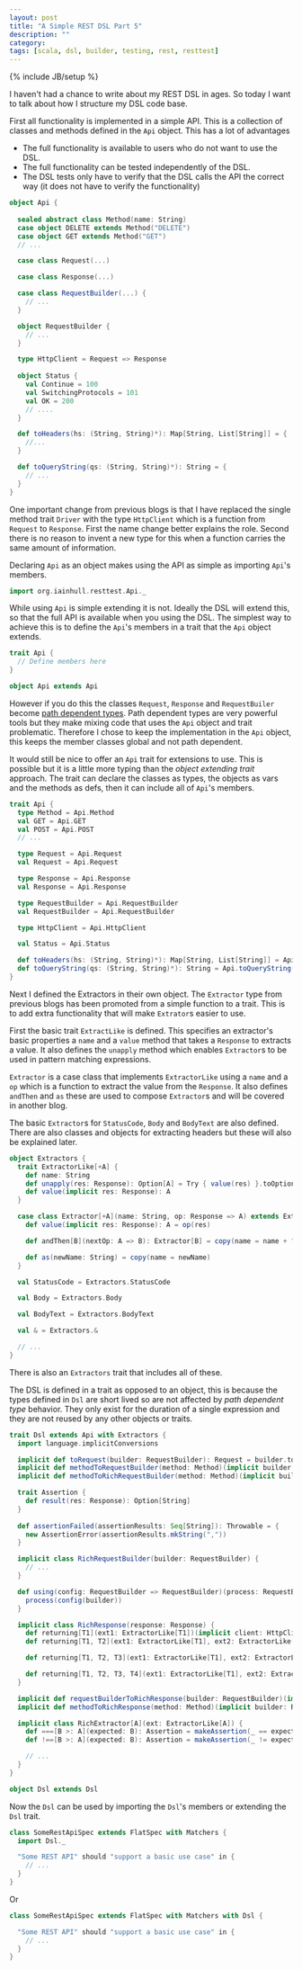 ```yaml
---
layout: post
title: "A Simple REST DSL Part 5"
description: ""
category: 
tags: [scala, dsl, builder, testing, rest, resttest]
---
```

{% include JB/setup %}

I haven't had a chance to write about my REST DSL in ages.  So today I want to talk about how I structure my DSL code base.

First all functionality is implemented in a simple API.  This is a collection of classes and methods defined in the `Api` object.  This has a lot of advantages

* The full functionality is available to users who do not want to use the DSL.
* The full functionality can be tested independently of the DSL.
* The DSL tests only have to verify that the DSL calls the API the correct way (it does not have to verify the functionality)

```scala
object Api {
  
  sealed abstract class Method(name: String)
  case object DELETE extends Method("DELETE")
  case object GET extends Method("GET")
  // ...

  case class Request(...)

  case class Response(...)

  case class RequestBuilder(...) {
    // ...
  }

  object RequestBuilder {
    // ...
  }

  type HttpClient = Request => Response
  
  object Status {
    val Continue = 100
    val SwitchingProtocols = 101
    val OK = 200
    // ....
  }

  def toHeaders(hs: (String, String)*): Map[String, List[String]] = {
    //...
  }

  def toQueryString(qs: (String, String)*): String = {
    // ...
  }
}
```

One important change from previous blogs is that I have replaced the single method trait `Driver` with the type `HttpClient` which is a function from `Request` to `Response`. First the name change better explains the role. Second there is no reason to invent a new type for this when a function carries the same amount of information.

Declaring `Api` as an object makes using the API as simple as importing `Api`'s members.

```scala
import org.iainhull.resttest.Api._
```

While using `Api` is simple extending it is not. Ideally the DSL will extend this, so that the full API is available when you using the DSL.  The simplest way to achieve this is to define the `Api`'s members in a trait that the `Api` object extends.

```scala
trait Api {
  // Define members here
}

object Api extends Api
```

However if you do this the classes `Request`, `Response` and `RequestBuiler` become [path dependent types](http://danielwestheide.com/blog/2013/02/13/the-neophytes-guide-to-scala-part-13-path-dependent-types.html).  Path dependent types are very powerful tools but they make mixing code that uses the `Api` object and trait problematic.  Therefore I chose to keep the implementation in the `Api` object, this keeps the member classes global and not path dependent.  

It would still be nice to offer an `Api` trait for extensions to use.  This is possible but it is a little more typing than the _object extending trait_ approach. The trait can declare the classes as types, the objects as vars and the methods as defs, then it can include all of `Api`'s members.

```scala
trait Api {
  type Method = Api.Method
  val GET = Api.GET
  val POST = Api.POST
  // ...

  type Request = Api.Request
  val Request = Api.Request

  type Response = Api.Response
  val Response = Api.Response

  type RequestBuilder = Api.RequestBuilder
  val RequestBuilder = Api.RequestBuilder

  type HttpClient = Api.HttpClient

  val Status = Api.Status

  def toHeaders(hs: (String, String)*): Map[String, List[String]] = Api.toHeaders(hs: _*)
  def toQueryString(qs: (String, String)*): String = Api.toQueryString(qs: _*)
}
```

Next I defined the Extractors in their own object. The `Extractor` type from previous blogs has been promoted from a simple function to a trait.  This is to add extra functionality that will make `Extrator`s easier to use.  

First the basic trait `ExtractLike` is defined.  This specifies an extractor's basic properties a `name` and a `value` method that takes a `Response` to extracts a value. It also defines the `unapply` method which enables `Extractor`s to be used in pattern matching expressions.

`Extractor` is a case class that implements `ExtractorLike` using a `name` and a `op` which is a function to extract the value from the `Response`.  It also defines `andThen` and `as` these are used to compose `Extractor`s and will be covered in another blog.

The basic `Extractor`s for `StatusCode`, `Body` and `BodyText` are also defined.  There are also classes and objects for extracting headers but these will also be explained later.

```scala
object Extractors {
  trait ExtractorLike[+A] {
    def name: String
    def unapply(res: Response): Option[A] = Try { value(res) }.toOption
    def value(implicit res: Response): A
  }

  case class Extractor[+A](name: String, op: Response => A) extends ExtractorLike[A] {
    def value(implicit res: Response): A = op(res)

    def andThen[B](nextOp: A => B): Extractor[B] = copy(name = name + ".andThen ?", op = op andThen nextOp)

    def as(newName: String) = copy(name = newName)
  }

  val StatusCode = Extractors.StatusCode

  val Body = Extractors.Body

  val BodyText = Extractors.BodyText

  val & = Extractors.&

  // ...
}
```

There is also an `Extractors` trait that includes all of these.  

The DSL is defined in a trait as opposed to an object, this is because the types defined in `Dsl` are short lived so are not affected by _path dependent type_ behavior. They only exist for the duration of a single expression and they are not reused by any other objects or traits.

```scala
trait Dsl extends Api with Extractors {
  import language.implicitConversions

  implicit def toRequest(builder: RequestBuilder): Request = builder.toRequest
  implicit def methodToRequestBuilder(method: Method)(implicit builder: RequestBuilder): RequestBuilder = builder.withMethod(method)
  implicit def methodToRichRequestBuilder(method: Method)(implicit builder: RequestBuilder): RichRequestBuilder = new RichRequestBuilder(methodToRequestBuilder(method)(builder))

  trait Assertion {
    def result(res: Response): Option[String]
  }
  
  def assertionFailed(assertionResults: Seq[String]): Throwable = {
    new AssertionError(assertionResults.mkString(","))
  }

  implicit class RichRequestBuilder(builder: RequestBuilder) {
    // ...
  }

  def using(config: RequestBuilder => RequestBuilder)(process: RequestBuilder => Unit)(implicit builder: RequestBuilder): Unit = {
    process(config(builder))
  }

  implicit class RichResponse(response: Response) {
    def returning[T1](ext1: ExtractorLike[T1])(implicit client: HttpClient): T1 = // ...
    def returning[T1, T2](ext1: ExtractorLike[T1], ext2: ExtractorLike[T2]): (T1, T2) = //...

    def returning[T1, T2, T3](ext1: ExtractorLike[T1], ext2: ExtractorLike[T2], ext3: ExtractorLike[T3]): (T1, T2, T3) = // ...

    def returning[T1, T2, T3, T4](ext1: ExtractorLike[T1], ext2: ExtractorLike[T2], ext3: ExtractorLike[T3], ext4: ExtractorLike[T4]): (T1, T2, T3, T4) = // ...
  }

  implicit def requestBuilderToRichResponse(builder: RequestBuilder)(implicit client: HttpClient): RichResponse = new RichResponse(builder.execute())
  implicit def methodToRichResponse(method: Method)(implicit builder: RequestBuilder, client: HttpClient): RichResponse = new RichResponse(builder.withMethod(method).execute())

  implicit class RichExtractor[A](ext: ExtractorLike[A]) {
    def ===[B >: A](expected: B): Assertion = makeAssertion(_ == expected, expected, "did not equal")
    def !==[B >: A](expected: B): Assertion = makeAssertion(_ != expected, expected, "did equal")

    // ...
  }
}

object Dsl extends Dsl
```

Now the `Dsl` can be used by importing the `Dsl`'s members or extending the `Dsl` trait.

```scala
class SomeRestApiSpec extends FlatSpec with Matchers {
  import Dsl._

  "Some REST API" should "support a basic use case" in {
    // ...
  }
}
```

Or

```scala
class SomeRestApiSpec extends FlatSpec with Matchers with Dsl {

  "Some REST API" should "support a basic use case" in {
    // ...
  }
}
```
